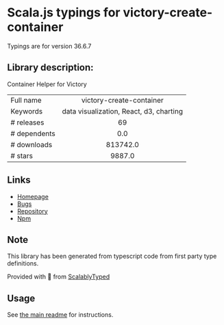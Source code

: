 
# Scala.js typings for victory-create-container

Typings are for version 36.6.7

## Library description:
Container Helper for Victory

|                    |                 |
| ------------------ | :-------------: |
| Full name          | victory-create-container |
| Keywords           | data visualization, React, d3, charting |
| # releases         | 69 |
| # dependents       | 0.0 |
| # downloads        | 813742.0 |
| # stars            | 9887.0 |

## Links
- [Homepage](https://formidable.com/open-source/victory)
- [Bugs](https://github.com/formidablelabs/victory/issues)
- [Repository](https://github.com/formidablelabs/victory)
- [Npm](https://www.npmjs.com/package/victory-create-container)
    


## Note
This library has been generated from typescript code from first party type definitions.

Provided with :purple_heart: from [ScalablyTyped](https://github.com/oyvindberg/ScalablyTyped)

## Usage
See [the main readme](../../readme.md) for instructions.


